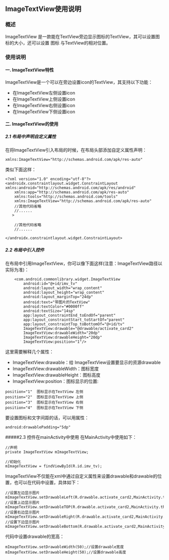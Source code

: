 ## ImageTextView使用说明

### 概述
ImageTextView 是一款能在TextView旁边显示图标的TextView，其可以设置图标的大小，还可以设置 图标 与TextView的相对位置。

### 使用说明
#### 一. ImageTextView特性
ImageTextView是一个可以在旁边设置icon的TextView，其支持以下功能：
- 在ImageTextView左侧设置icon
- 在ImageTextView上侧设置icon
- 在ImageTextView右侧设置icon
- 在ImageTextView下侧设置icon

#### 二. ImageTextView的使用
##### 2.1 布局中声明自定义属性
在将ImageTextView引入布局的时候，在布局头部添加自定义属性声明：  
```
xmlns:ImageTextView="http://schemas.android.com/apk/res-auto"
```
类似下面这样：  
```
<?xml version="1.0" encoding="utf-8"?>
<androidx.constraintlayout.widget.ConstraintLayout xmlns:android="http://schemas.android.com/apk/res/android"
    xmlns:app="http://schemas.android.com/apk/res-auto"
    xmlns:tools="http://schemas.android.com/tools"
    xmlns:ImageTextView="http://schemas.android.com/apk/res-auto"
    //其他代码省略
    //...... 
   >

    //其他代码省略
    //......
 
</androidx.constraintlayout.widget.ConstraintLayout>
```
##### 2.2 布局中引入控件
在布局中引用ImageTextView，你可以像下面这样(注意：ImageTextView路径以实际为准)：  
```
    <com.android.commonlibrary.widget.ImageTextView
        android:id="@+id/imv_tv"
        android:layout_width="wrap_content"
        android:layout_height="wrap_content"
        android:layout_marginTop="24dp"
        android:text="带图片的TextView"
        android:textColor="#0000ff"
        android:textSize="14sp"
        app:layout_constraintEnd_toEndOf="parent"
        app:layout_constraintStart_toStartOf="parent"
        app:layout_constraintTop_toBottomOf="@+id/tv"
        ImageTextView:drawable="@drawable/activate_card2"
        ImageTextView:drawableWidth="20dp"
        ImageTextView:drawableHeight="20dp"
        ImageTextView:position="1"/>
```
这里需要解释几个属性：  
-  ImageTextView:drawable：给 ImageTextView设置要显示的资源drawable
-  ImageTextView:drawableWidth：图标宽度
-  ImageTextView:drawableHeight：图标高度
-  ImageTextView:position：图标显示的位置:  
```
position="1"  图标显示在TextView 左侧
position="2"  图标显示在TextView 上侧
position="3"  图标显示在TextView 右侧
position="4"  图标显示在TextView 下侧
```
要设置图标和文字间距的话，可以用属性：  
```
android:drawablePadding="5dp"
```
#####2.3 控件在mainActivity中使用
在MainActivity中使用如下：  
```
//声明
private ImageTextView mImageTextView;

//初始化
mImageTextView = findViewById(R.id.imv_tv);
```
ImageTextView不仅能在xml中通过自定义属性来设置drawable和drawable的位置，也可以在代码中设置，具体如下：  
```
//设置左边显示图片
mImageTextView.setDrawableLeft(R.drawable.activate_card2,MainActivity.this);
//设置上边显示图片
mImageTextView.setDrawableTOP(R.drawable.activate_card2,MainActivity.this);
//设置右边显示图片
mImageTextView.setDrawableRight(R.drawable.activate_card2,MainActivity.this);
//设置下边显示图片
mImageTextView.setDrawableBottom(R.drawable.activate_card2,MainActivity.this);
```
代码中设置drawable的宽高：
```
mImageTextView.setDrawableWidth(50);//设置drawable宽度
mImageTextView.setDrawableHeight(50);//设置drawable高度
```

